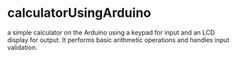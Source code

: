 # calculatorUsingArduino
 a simple calculator on the Arduino using a keypad for input and an LCD display for output. It performs basic arithmetic operations and handles input validation.
